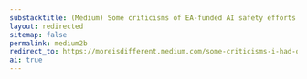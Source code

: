 ```yaml
---
substacktitle: (Medium) Some criticisms of EA-funded AI safety efforts
layout: redirected
sitemap: false
permalink: medium2b
redirect_to: https://moreisdifferent.medium.com/some-criticisms-i-had-of-ea-funded-ai-safety-efforts-mostly-written-in-early-2021-aa49c9b352e8
ai: true
---
```


